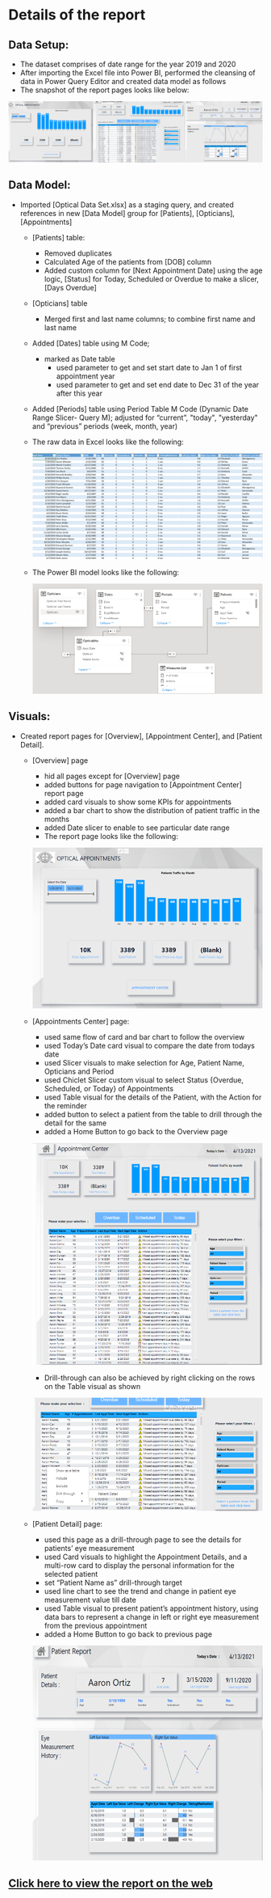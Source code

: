 # Details of the report
## Data Setup:
  *	The dataset comprises of date range for the year 2019 and 2020
  *	After importing the Excel file into Power BI, performed the cleansing of data in Power Query Editor and created data model as follows
  *	The snapshot of the report pages looks like below:

 ![](https://github.com/nancy-gl/Optical_patients_report/blob/main/images/Combined.png)

## Data Model:
  * Imported [Optical Data Set.xlsx] as a staging query, and created references in new [Data Model] group for [Patients], [Opticians], [Appointments]
      *	[Patients] table:
         * Removed duplicates
         * Calculated Age of the patients from [DOB] column
         * Added custom column for [Next Appointment Date] using the age logic, [Status] for Today, Scheduled or Overdue to make a slicer, [Days Overdue]
      * [Opticians] table
         * Merged first and last name columns; to combine first name and last name
      * Added [Dates] table using M Code;
        * marked as Date table
            * used parameter to get and set start date to Jan 1 of first appointment year
            * used parameter to get and set end date to Dec 31 of the year after this year
      * Added [Periods] table using Period Table M Code (Dynamic Date Range Slicer- Query M); adjusted for “current”, "today", "yesterday" and “previous” periods (week, month,  year)
      * The raw data in Excel looks like the following:
      
           ![](https://github.com/nancy-gl/Optical_patients_report/blob/main/images/Excel%20Raw%20Data.png)
           
      * The Power BI model looks like the following:
      
           ![](https://github.com/nancy-gl/Optical_patients_report/blob/main/images/Data%20Model.png)
      
## Visuals:
* Created report pages for [Overview], [Appointment Center], and [Patient Detail].
   * [Overview] page
       * hid all pages except for [Overview] page 
       * added buttons for page navigation to [Appointment Center] report page
       * added card visuals to show some KPIs for appointments 
       * added a bar chart to show the distribution of patient traffic in the months
       * added Date slicer to enable to see particular date range  
       * The report page looks like the following:
       
        ![](https://github.com/nancy-gl/Optical_patients_report/blob/main/images/Overview%20page.png)
        
  * [Appointments Center] page:
       *	used same flow of card and bar chart to follow the overview
       *	used Today’s Date card visual to compare the date from todays date
       *	used Slicer visuals to make selection for Age, Patient Name, Opticians and Period
       *	used Chiclet Slicer custom visual to select Status {Overdue, Scheduled, or Today} of Appointments
       *	used Table visual for the details of the Patient, with the Action for the reminder
       *	added button to select a patient from the table to drill through the detail for the same
       *	added a Home Button to go back to the Overview page

       ![](https://github.com/nancy-gl/Optical_patients_report/blob/main/images/Appointment%20Center.png)

       * Drill-through can also be achieved by right clicking on the rows on the Table visual as shown

       ![](https://github.com/nancy-gl/Optical_patients_report/blob/main/images/Appointment%20Center%20drill-through.png)

  * [Patient Detail] page:
       *	used this page as a drill-through page to see the details for patients’ eye measurement 
       *	used Card visuals to highlight the Appointment Details, and a multi-row card to display the personal information for the selected patient
       *	set “Patient Name as” drill-through target
       *	used line chart to see the trend and change in patient eye measurement value till date
       *	used Table visual to present patient’s appointment history, using data bars to represent a change in left or right eye measurement from the previous appointment
       *	added a Home Button to go back to previous page

       ![](https://github.com/nancy-gl/Optical_patients_report/blob/main/images/Patient%20page.png)

## [Click here to view the report on the web](https://app.powerbi.com/reportEmbed?reportId=428087a5-1655-4e68-a571-c9a7d15c5de0&autoAuth=true&ctid=3fb43f9e-f396-473f-bdb4-7b116a3228ce&config=eyJjbHVzdGVyVXJsIjoiaHR0cHM6Ly93YWJpLXdlc3QtdXMtYi1wcmltYXJ5LXJlZGlyZWN0LmFuYWx5c2lzLndpbmRvd3MubmV0LyJ9)
